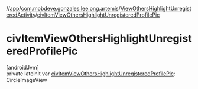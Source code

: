 //[app](../../../index.md)/[com.mobdeve.gonzales.lee.ong.artemis](../index.md)/[ViewOthersHighlightUnregisteredActivity](index.md)/[civItemViewOthersHighlightUnregisteredProfilePic](civ-item-view-others-highlight-unregistered-profile-pic.md)

# civItemViewOthersHighlightUnregisteredProfilePic

[androidJvm]\
private lateinit var [civItemViewOthersHighlightUnregisteredProfilePic](civ-item-view-others-highlight-unregistered-profile-pic.md): CircleImageView
